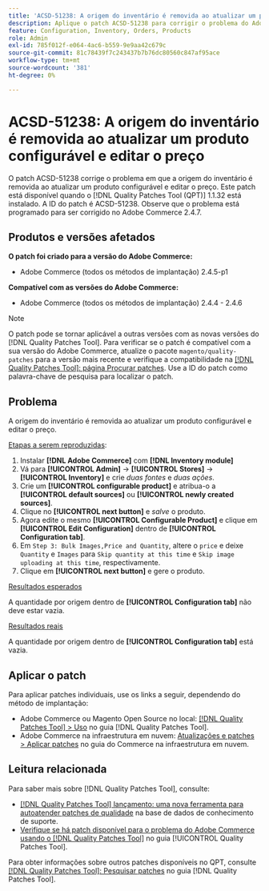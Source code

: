```yaml
---
title: 'ACSD-51238: A origem do inventário é removida ao atualizar um produto configurável e editar o preço'
description: Aplique o patch ACSD-51238 para corrigir o problema do Adobe Commerce em que a origem do inventário é removida ao atualizar um produto configurável e editar o preço.
feature: Configuration, Inventory, Orders, Products
role: Admin
exl-id: 785f012f-e064-4ac6-b559-9e9aa42c679c
source-git-commit: 81c78439f7c243437b7b76dc80560c847af95ace
workflow-type: tm+mt
source-wordcount: '381'
ht-degree: 0%

---
```


# ACSD-51238: A origem do inventário é removida ao atualizar um produto configurável e editar o preço

O patch ACSD-51238 corrige o problema em que a origem do inventário é removida ao atualizar um produto configurável e editar o preço. Este patch está disponível quando o [!DNL Quality Patches Tool (QPT)] 1.1.32 está instalado. A ID do patch é ACSD-51238. Observe que o problema está programado para ser corrigido no Adobe Commerce 2.4.7.

## Produtos e versões afetados

**O patch foi criado para a versão do Adobe Commerce:**

* Adobe Commerce (todos os métodos de implantação) 2.4.5-p1

**Compatível com as versões do Adobe Commerce:**

* Adobe Commerce (todos os métodos de implantação) 2.4.4 - 2.4.6

>[!NOTE]
>
>O patch pode se tornar aplicável a outras versões com as novas versões do [!DNL Quality Patches Tool]. Para verificar se o patch é compatível com a sua versão do Adobe Commerce, atualize o pacote `magento/quality-patches` para a versão mais recente e verifique a compatibilidade na [[!DNL Quality Patches Tool]: página Procurar patches](<https://experienceleague.adobe.com/tools/commerce-quality-patches/index.html>). Use a ID do patch como palavra-chave de pesquisa para localizar o patch.

## Problema

A origem do inventário é removida ao atualizar um produto configurável e editar o preço.

<u>Etapas a serem reproduzidas</u>:

1. Instalar **[!DNL Adobe Commerce]** com **[!DNL Inventory module]**
1. Vá para **[!UICONTROL Admin]** -> **[!UICONTROL Stores]** -> **[!UICONTROL Inventory]** e crie *duas fontes* e *duas ações*.
1. Crie um **[!UICONTROL configurable product]** e atribua-o a **[!UICONTROL default sources]** ou **[!UICONTROL newly created sources]**.
1. Clique no **[!UICONTROL next button]** e *salve* o produto.
1. Agora edite o mesmo **[!UICONTROL Configurable Product]** e clique em **[!UICONTROL Edit Configuration]** dentro de **[!UICONTROL Configuration tab]**.
1. Em `Step 3: Bulk Images,Price and Quantity`, altere o `price` e deixe `Quantity` e `Images` para `Skip quantity at this time` e `Skip image uploading at this time`, respectivamente.
1. Clique em **[!UICONTROL next button]** e gere o produto.

<u>Resultados esperados</u>

A quantidade por origem dentro de **[!UICONTROL Configuration tab]** não deve estar vazia.

<u>Resultados reais</u>

A quantidade por origem dentro de **[!UICONTROL Configuration tab]** está vazia.

## Aplicar o patch

Para aplicar patches individuais, use os links a seguir, dependendo do método de implantação:

* Adobe Commerce ou Magento Open Source no local: [[!DNL Quality Patches Tool] > Uso](</help/tools/quality-patches-tool/usage.md>) no guia [!DNL Quality Patches Tool].
* Adobe Commerce na infraestrutura em nuvem: [Atualizações e patches > Aplicar patches](https://experienceleague.adobe.com/docs/commerce-cloud-service/user-guide/develop/upgrade/apply-patches.html) no guia do Commerce na infraestrutura em nuvem.

## Leitura relacionada

Para saber mais sobre [!DNL Quality Patches Tool], consulte:

* [[!DNL Quality Patches Tool] lançamento: uma nova ferramenta para autoatender patches de qualidade](https://experienceleague.adobe.com/en/docs/commerce-knowledge-base/kb/announcements/commerce-announcements/magento-quality-patches-released-new-tool-to-self-serve-quality-patches) na base de dados de conhecimento de suporte.
* [Verifique se há patch disponível para o problema do Adobe Commerce usando o  [!DNL Quality Patches Tool]](/help/tools/quality-patches-tool/patches-available-in-qpt/check-patch-for-magento-issue-with-magento-quality-patches.md) no guia [!UICONTROL Quality Patches Tool].


Para obter informações sobre outros patches disponíveis no QPT, consulte [[!DNL Quality Patches Tool]: Pesquisar patches](<https://experienceleague.adobe.com/tools/commerce-quality-patches/index.html>) no guia [!DNL Quality Patches Tool].
